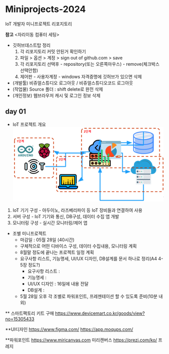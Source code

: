 # Miniprojects-2024
IoT 개발자 미니프로젝트 리포지토리 

**참고**
<자리이동 컴퓨터 세팅> 
- 깃허브데스트탑 정리 
  1. 각 리포지토리 커밋 안된거 확인하기
  2. 파일 > 옵션 > 계정 > sign out of github.com > save 
  3. 각 리포지토리 선택후 - repository(또는 오른쪽마우스) - remove(체크박스 선택안함) 
  4. 제어판 - 사용자계정 - windows 자격증명에 깃허브가 있으면 삭제 
- (개발툴) 비쥬얼스튜디오 로그아웃 / 비쥬얼스튜디오코드 로그아웃 
- (작업물) Source 폴더 : shift delete로 완전 삭제 
- (개인정보) 웹브라우저 캐시 및 로그인 정보 삭제 

## day 01
- IoT 프로젝트 개요 
![IoT프로젝트](https://raw.githubusercontent.com/hyeily0627/Miniprojects-2024/main/images/mp001.png)

1. IoT 기기 구성 - 아두이노, 라즈베리파이 등 IoT 장비들과 연결하여 사용
2. 서버 구성 - IoT 기기와 통신, DB구성, 데이터 수집 앱 개발
3. 모니터링 구성 - 실시간 모니터링/제어 앱

- 조별 미니프로젝트
    - 마감일 : 05월 28일 (40시간)
    - 구체적으로 어떤 디바이스 구성, 데이터 수집내용, 모니터링 계획
    - 8월말 정도에 끝나는 프로젝트 일정 계획 
    - 요구사항 리스트, 기능명세, UI/UX 디자인, DB설계를 문서 하나로 정리(A4 4-5장 정도?) 
        - 요구사항 리스트 : 
        - 기능명세 :
        - UI/UX 디자인 : 16일에 내용 전달
        - DB설계 : 
    - 5월 28일 오후 각 조별로 파워포인트, 프레젠테이션 할 수 있도록 준비(10분 내외)

** 스마트팩토리 키트 구매 
https://www.devicemart.co.kr/goods/view?no=15305433

**UI디자인
https://www.figma.com/
https://app.moqups.com/

**파워포인트 
https://www.miricanvas.com 미리캔버스
https://prezi.com/ko/ 프레지